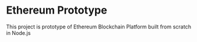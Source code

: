 # Ethereum Prototype
This project is prototype of Ethereum Blockchain Platform built from scratch in Node.js